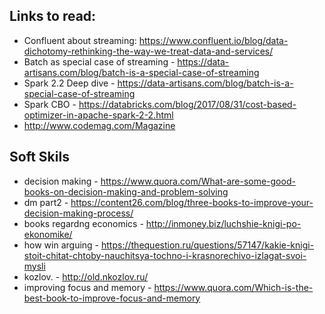 ## Links to read:

- Confluent about streaming: https://www.confluent.io/blog/data-dichotomy-rethinking-the-way-we-treat-data-and-services/
- Batch as special case of streaming - https://data-artisans.com/blog/batch-is-a-special-case-of-streaming
- Spark 2.2 Deep dive - https://data-artisans.com/blog/batch-is-a-special-case-of-streaming
- Spark CBO - https://databricks.com/blog/2017/08/31/cost-based-optimizer-in-apache-spark-2-2.html
- http://www.codemag.com/Magazine

## Soft Skils
- decision making - https://www.quora.com/What-are-some-good-books-on-decision-making-and-problem-solving
- dm part2 - https://content26.com/blog/three-books-to-improve-your-decision-making-process/
- books regardng economics - http://inmoney.biz/luchshie-knigi-po-ekonomike/
- how win arguing - https://thequestion.ru/questions/57147/kakie-knigi-stoit-chitat-chtoby-nauchitsya-tochno-i-krasnorechivo-izlagat-svoi-mysli
- kozlov. - http://old.nkozlov.ru/
-  improving focus and memory - https://www.quora.com/Which-is-the-best-book-to-improve-focus-and-memory
